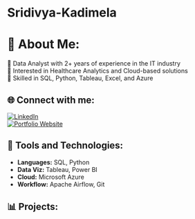 # Sridivya-Kadimela
# 💫 About Me:
🔹 Data Analyst with 2+ years of experience in the IT industry  
🔹 Interested in Healthcare Analytics and Cloud-based solutions  
🔹 Skilled in SQL, Python, Tableau, Excel, and Azure  

## 🌐 Connect with me:
[![LinkedIn](https://img.shields.io/badge/LinkedIn-blue?logo=linkedin)](https://www.linkedin.com/in/your-link/)  
[![Portfolio Website](https://img.shields.io/badge/Portfolio-Visit-blueviolet)](https://your-portfolio-link.com)

## 💼 Tools and Technologies:
- **Languages:** SQL, Python  
- **Data Viz:** Tableau, Power BI  
- **Cloud:** Microsoft Azure  
- **Workflow:** Apache Airflow, Git  

## 📊 Projects:
